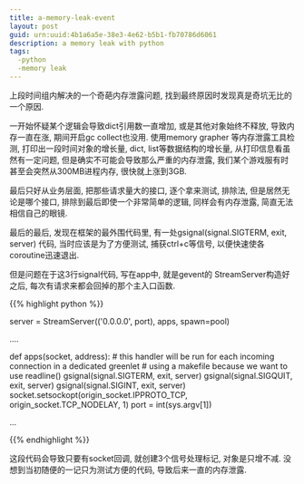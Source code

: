 ```yaml
---
title: a-memory-leak-event
layout: post
guid: urn:uuid:4b1a6a5e-38e3-4e62-b5b1-fb70786d6061
description: a memory leak with python
tags:
  -python
  -memory leak
---
```


上段时间组内解决的一个奇葩内存泄露问题, 找到最终原因时发现真是奇坑无比的一个原因.  

一开始怀疑某个逻辑会导致dict引用数一直增加, 或是其他对象始终不释放, 导致内存一直在涨, 期间开启gc collect也没用.
使用memory grapher 等内存泄露工具检测, 打印出一段时间对象的增长量,  dict, list等数据结构的增长量, 从打印信息看虽然有一定问题, 但是确实不可能会导致那么严重的内存泄露, 我们某个游戏服有时甚至会突然从300MB进程内存, 很快就上涨到3GB.  

最后只好从业务层面,  把那些请求量大的接口, 逐个拿来测试, 排除法,  但是居然无论是哪个接口, 排除到最后即使一个非常简单的逻辑, 同样会有内存泄露, 简直无法相信自己的眼镜.  

最后的最后,  发现在框架的最外围代码里,  有一处gsignal(signal.SIGTERM, exit, server) 代码, 当时应该是为了方便测试, 捕获ctrl+c等信号, 以便快速使各coroutine迅速退出.  

但是问题在于这3行signal代码, 写在app中, 就是gevent的 StreamServer构造好之后, 每次有请求来都会回掉的那个主入口函数.

{{% highlight python %}}


server = StreamServer(('0.0.0.0', port), apps, spawn=pool)

....

def apps(socket, address):
    # this handler will be run for each incoming connection in a dedicated greenlet
    # using a makefile because we want to use readline()
    gsignal(signal.SIGTERM, exit, server)
    gsignal(signal.SIGQUIT, exit, server)
    gsignal(signal.SIGINT, exit, server)
    socket.setsockopt(origin_socket.IPPROTO_TCP, origin_socket.TCP_NODELAY, 1)
    port = int(sys.argv[1])

...

{{% endhighlight %}}

这段代码会导致只要有socket回调, 就创建3个信号处理标记, 对象是只增不减. 没想到当初随便的一记只为测试方便的代码, 导致后来一直的内存泄露. 
